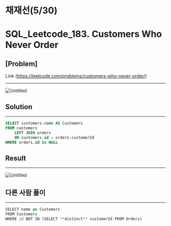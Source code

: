 # 채재선(5/30)

# SQL_Leetcode_**183. Customers Who Never Order**

## [Problem]

Link (https://leetcode.com/problems/customers-who-never-order/)

---

![Untitled](%E1%84%8E%E1%85%A2%E1%84%8C%E1%85%A2%E1%84%89%E1%85%A5%E1%86%AB(5%2030)%209575fcc89f2d4b93b2c13e05fb2343f7/Untitled.png)

## Solution

---

```sql
SELECT customers.name AS Customers
FROM customers
    LEFT JOIN orders
    ON customers.id = orders.customerId
WHERE orders.id is NULL
```

## Result

---

![Untitled](%E1%84%8E%E1%85%A2%E1%84%8C%E1%85%A2%E1%84%89%E1%85%A5%E1%86%AB(5%2030)%209575fcc89f2d4b93b2c13e05fb2343f7/Untitled%201.png)

## 다른 사람 풀이

---

```python
SELECT name as Customers
FROM Customers
WHERE id NOT IN (SELECT **distinct** customerId FROM Orders)
```
